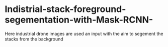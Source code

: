 # Indistrial-stack-foreground-segementation-with-Mask-RCNN-
Here industrial drone images are used an input with the aim to segement the stacks from the background


